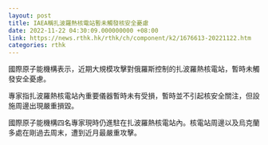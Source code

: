 ```yaml
---
layout: post
title: IAEA稱扎波羅熱核電站暫未觸發核安全憂慮
date: 2022-11-22 04:30:09.000000000 +08:00
link: https://news.rthk.hk/rthk/ch/component/k2/1676613-20221122.htm
categories: rthk
---
```


國際原子能機構表示，近期大規模攻擊對俄羅斯控制的扎波羅熱核電站，暫時未觸發安全憂慮。

專家指扎波羅熱核電站內重要儀器暫時未有受損，暫時並不引起核安全關注，但設施周邊出現嚴重損毀。

國際原子能機構四名專家現時仍進駐在扎波羅熱核電站內。核電站周邊以及烏克蘭多處在剛過去周末，遭到近月最嚴重攻擊。
